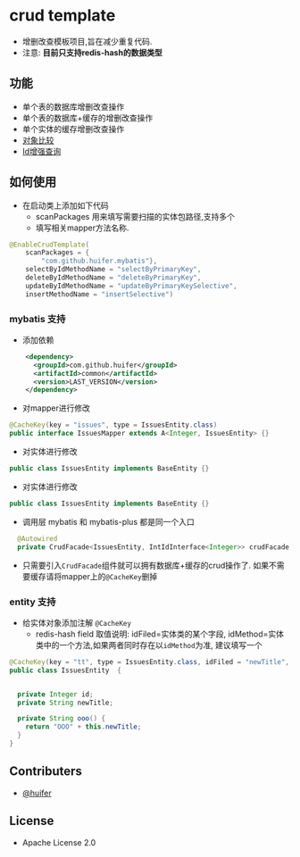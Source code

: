 # crud template
- 增删改查模板项目,旨在减少重复代码. 
- 注意: **目前只支持redis-hash的数据类型** 


## 功能
- 单个表的数据库增删改查操作
- 单个表的数据库+缓存的增删改查操作
- 单个实体的缓存增删改查操作
- [对象比较](./doc/object-compare.md)
- [Id增强查询](./doc/增强类查询.md)

## 如何使用
- 在启动类上添加如下代码
    - scanPackages 用来填写需要扫描的实体包路径,支持多个
    - 填写相关mapper方法名称. 
```java
@EnableCrudTemplate(
    scanPackages = {
        "com.github.huifer.mybatis"},
    selectByIdMethodName = "selectByPrimaryKey",
    deleteByIdMethodName = "deleteByPrimaryKey",
    updateByIdMethodName = "updateByPrimaryKeySelective",
    insertMethodName = "insertSelective")

```

### mybatis 支持
- 添加依赖  

```xml
    <dependency>
      <groupId>com.github.huifer</groupId>
      <artifactId>common</artifactId>
      <version>LAST_VERSION</version>
    </dependency>
```

- 对mapper进行修改
```java
@CacheKey(key = "issues", type = IssuesEntity.class)
public interface IssuesMapper extends A<Integer, IssuesEntity> {}
```

- 对实体进行修改

```java
public class IssuesEntity implements BaseEntity {}
```




- 对实体进行修改

```java
public class IssuesEntity implements BaseEntity {}
```


- 调用层 mybatis 和 mybatis-plus 都是同一个入口

```java
  @Autowired
  private CrudFacade<IssuesEntity, IntIdInterface<Integer>> crudFacade;
```
- 只需要引入`CrudFacade`组件就可以拥有数据库+缓存的crud操作了. 如果不需要缓存请将mapper上的`@CacheKey`删掉




### entity 支持

- 给实体对象添加注解 `@CacheKey`
    - redis-hash field 取值说明: idFiled=实体类的某个字段, idMethod=实体类中的一个方法,如果两者同时存在以`idMethod`为准, 建议填写一个
    
    
```java
@CacheKey(key = "tt", type = IssuesEntity.class, idFiled = "newTitle", idMethod = "ooo")
public class IssuesEntity  {


  private Integer id;
  private String newTitle;

  private String ooo() {
    return "OOO" + this.newTitle;
  }
}
```



## Contributers
- [@huifer](https://github.com/huifer)

## License
- Apache License 2.0